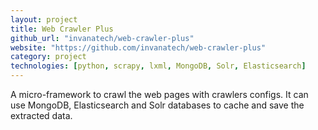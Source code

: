 ```yaml
---
layout: project
title: Web Crawler Plus
github_url: "invanatech/web-crawler-plus"
website: "https://github.com/invanatech/web-crawler-plus"
category: project
technologies: [python, scrapy, lxml, MongoDB, Solr, Elasticsearch]
---
```


A micro-framework to crawl the web pages with crawlers configs. It can use MongoDB, Elasticsearch and Solr databases to cache and save the extracted data.
